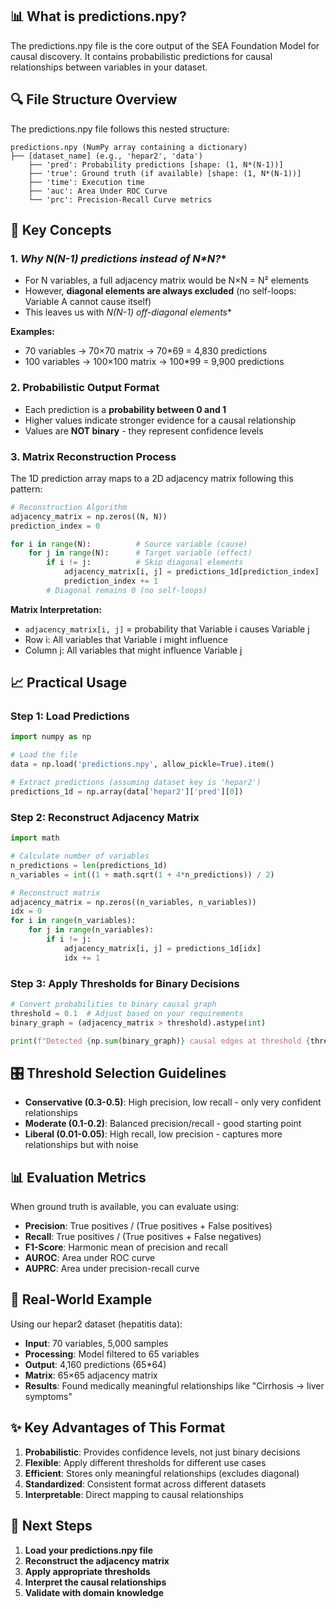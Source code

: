 ## 📊 **What is predictions.npy?**

The predictions.npy file is the core output of the SEA Foundation Model for causal discovery. It contains probabilistic predictions for causal relationships between variables in your dataset.

## 🔍 **File Structure Overview**

The predictions.npy file follows this nested structure:
```
predictions.npy (NumPy array containing a dictionary)
├── [dataset_name] (e.g., 'hepar2', 'data')
    ├── 'pred': Probability predictions [shape: (1, N*(N-1))]
    ├── 'true': Ground truth (if available) [shape: (1, N*(N-1))]
    ├── 'time': Execution time
    ├── 'auc': Area Under ROC Curve
    └── 'prc': Precision-Recall Curve metrics
```

## 🎯 **Key Concepts**

### 1. **Why N*(N-1) predictions instead of N*N?**
- For N variables, a full adjacency matrix would be N×N = N² elements
- However, **diagonal elements are always excluded** (no self-loops: Variable A cannot cause itself)
- This leaves us with **N*(N-1) off-diagonal elements**

**Examples:**
- 70 variables → 70×70 matrix → 70*69 = 4,830 predictions
- 100 variables → 100×100 matrix → 100*99 = 9,900 predictions

### 2. **Probabilistic Output Format**
- Each prediction is a **probability between 0 and 1**
- Higher values indicate stronger evidence for a causal relationship
- Values are **NOT binary** - they represent confidence levels

### 3. **Matrix Reconstruction Process**
The 1D prediction array maps to a 2D adjacency matrix following this pattern:

```python
# Reconstruction Algorithm
adjacency_matrix = np.zeros((N, N))
prediction_index = 0

for i in range(N):          # Source variable (cause)
    for j in range(N):      # Target variable (effect)
        if i != j:          # Skip diagonal elements
            adjacency_matrix[i, j] = predictions_1d[prediction_index]
            prediction_index += 1
        # Diagonal remains 0 (no self-loops)
```

**Matrix Interpretation:**
- `adjacency_matrix[i, j]` = probability that Variable i causes Variable j
- Row i: All variables that Variable i might influence
- Column j: All variables that might influence Variable j

## 📈 **Practical Usage**

### **Step 1: Load Predictions**
```python
import numpy as np

# Load the file
data = np.load('predictions.npy', allow_pickle=True).item()

# Extract predictions (assuming dataset key is 'hepar2')
predictions_1d = np.array(data['hepar2']['pred'][0])
```

### **Step 2: Reconstruct Adjacency Matrix**
```python
import math

# Calculate number of variables
n_predictions = len(predictions_1d)
n_variables = int((1 + math.sqrt(1 + 4*n_predictions)) / 2)

# Reconstruct matrix
adjacency_matrix = np.zeros((n_variables, n_variables))
idx = 0
for i in range(n_variables):
    for j in range(n_variables):
        if i != j:
            adjacency_matrix[i, j] = predictions_1d[idx]
            idx += 1
```

### **Step 3: Apply Thresholds for Binary Decisions**
```python
# Convert probabilities to binary causal graph
threshold = 0.1  # Adjust based on your requirements
binary_graph = (adjacency_matrix > threshold).astype(int)

print(f"Detected {np.sum(binary_graph)} causal edges at threshold {threshold}")
```

## 🎛️ **Threshold Selection Guidelines**

- **Conservative (0.3-0.5)**: High precision, low recall - only very confident relationships
- **Moderate (0.1-0.2)**: Balanced precision/recall - good starting point
- **Liberal (0.01-0.05)**: High recall, low precision - captures more relationships but with noise

## 📊 **Evaluation Metrics**

When ground truth is available, you can evaluate using:
- **Precision**: True positives / (True positives + False positives)
- **Recall**: True positives / (True positives + False negatives)
- **F1-Score**: Harmonic mean of precision and recall
- **AUROC**: Area under ROC curve
- **AUPRC**: Area under precision-recall curve

## 🔧 **Real-World Example**

Using our hepar2 dataset (hepatitis data):
- **Input**: 70 variables, 5,000 samples
- **Processing**: Model filtered to 65 variables
- **Output**: 4,160 predictions (65*64)
- **Matrix**: 65×65 adjacency matrix
- **Results**: Found medically meaningful relationships like "Cirrhosis → liver symptoms"

## ✨ **Key Advantages of This Format**

1. **Probabilistic**: Provides confidence levels, not just binary decisions
2. **Flexible**: Apply different thresholds for different use cases
3. **Efficient**: Stores only meaningful relationships (excludes diagonal)
4. **Standardized**: Consistent format across different datasets
5. **Interpretable**: Direct mapping to causal relationships

## 🚀 **Next Steps**

1. **Load your predictions.npy file**
2. **Reconstruct the adjacency matrix**
3. **Apply appropriate thresholds**
4. **Interpret the causal relationships**
5. **Validate with domain knowledge**
